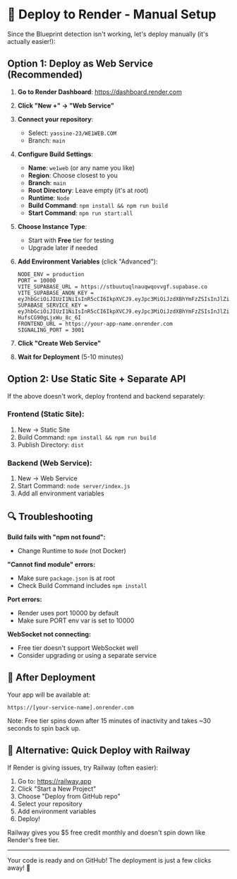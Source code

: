 # 🚀 Deploy to Render - Manual Setup

Since the Blueprint detection isn't working, let's deploy manually (it's actually easier!):

## Option 1: Deploy as Web Service (Recommended)

1. **Go to Render Dashboard**: https://dashboard.render.com

2. **Click "New +" → "Web Service"**

3. **Connect your repository**:
   - Select: `yassine-23/WE1WEB.COM`
   - Branch: `main`

4. **Configure Build Settings**:
   - **Name**: `we1web` (or any name you like)
   - **Region**: Choose closest to you
   - **Branch**: `main`
   - **Root Directory**: Leave empty (it's at root)
   - **Runtime**: `Node`
   - **Build Command**: `npm install && npm run build`
   - **Start Command**: `npm run start:all`

5. **Choose Instance Type**:
   - Start with **Free** tier for testing
   - Upgrade later if needed

6. **Add Environment Variables** (click "Advanced"):
   ```
   NODE_ENV = production
   PORT = 10000
   VITE_SUPABASE_URL = https://stbuutuqlnauqwqovvgf.supabase.co
   VITE_SUPABASE_ANON_KEY = eyJhbGciOiJIUzI1NiIsInR5cCI6IkpXVCJ9.eyJpc3MiOiJzdXBhYmFzZSIsInJlZiI6InN0YnV1dHVxbG5hdXF3cW92dmdmIiwicm9sZSI6ImFub24iLCJpYXQiOjE3NTUyNjg1ODAsImV4cCI6MjA3MDg0NDU4MH0.ENyGVOw9tT_Z56YTXZo_ANeZZL0FH2paFbnXwnUnQDc
   SUPABASE_SERVICE_KEY = eyJhbGciOiJIUzI1NiIsInR5cCI6IkpXVCJ9.eyJpc3MiOiJzdXBhYmFzZSIsInJlZiI6InN0YnV1dHVxbG5hdXF3cW92dmdmIiwicm9sZSI6InNlcnZpY2Vfcm9sZSIsImlhdCI6MTc1NTI2ODU4MCwiZXhwIjoyMDcwODQ0NTgwfQ.FCnd5OwoWPTt0sCDJ0qIh5-HufsCG90gLjxWu_8c_6I
   FRONTEND_URL = https://your-app-name.onrender.com
   SIGNALING_PORT = 3001
   ```

7. **Click "Create Web Service"**

8. **Wait for Deployment** (5-10 minutes)

## Option 2: Use Static Site + Separate API

If the above doesn't work, deploy frontend and backend separately:

### Frontend (Static Site):
1. New → Static Site
2. Build Command: `npm install && npm run build`
3. Publish Directory: `dist`

### Backend (Web Service):
1. New → Web Service
2. Start Command: `node server/index.js`
3. Add all environment variables

## 🔍 Troubleshooting

**Build fails with "npm not found":**
- Change Runtime to `Node` (not Docker)

**"Cannot find module" errors:**
- Make sure `package.json` is at root
- Check Build Command includes `npm install`

**Port errors:**
- Render uses port 10000 by default
- Make sure PORT env var is set to 10000

**WebSocket not connecting:**
- Free tier doesn't support WebSocket well
- Consider upgrading or using a separate service

## 🎯 After Deployment

Your app will be available at:
```
https://[your-service-name].onrender.com
```

Note: Free tier spins down after 15 minutes of inactivity and takes ~30 seconds to spin back up.

## 🚀 Alternative: Quick Deploy with Railway

If Render is giving issues, try Railway (often easier):

1. Go to: https://railway.app
2. Click "Start a New Project"
3. Choose "Deploy from GitHub repo"
4. Select your repository
5. Add environment variables
6. Deploy!

Railway gives you $5 free credit monthly and doesn't spin down like Render's free tier.

---

Your code is ready and on GitHub! The deployment is just a few clicks away! 🎉